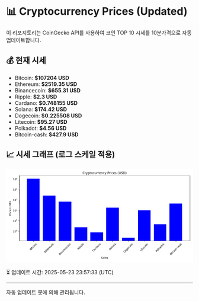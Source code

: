 
# 📊 Cryptocurrency Prices (Updated)

이 리포지토리는 CoinGecko API를 사용하여 코인 TOP 10 시세를 10분가격으로 자동 업데이트합니다.

## 💰 현재 시세
- Bitcoin: **$107204 USD**
- Ethereum: **$2519.35 USD**
- Binancecoin: **$655.31 USD**
- Ripple: **$2.3 USD**
- Cardano: **$0.748155 USD**
- Solana: **$174.42 USD**
- Dogecoin: **$0.225508 USD**
- Litecoin: **$95.27 USD**
- Polkadot: **$4.56 USD**
- Bitcoin-cash: **$427.9 USD**

## 📈 시세 그래프 (로그 스케일 적용)
![Crypto Prices](crypto_prices.png)

⏳ 업데이트 시간: 2025-05-23 23:57:33 (UTC)

---
자동 업데이트 봇에 의해 관리됩니다.
